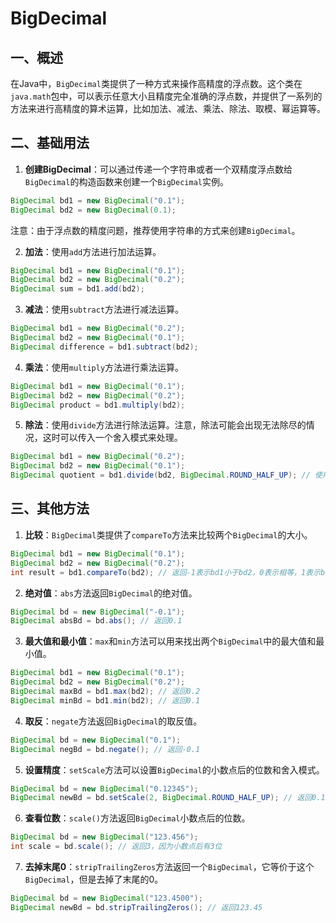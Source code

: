 # BigDecimal

## 一、概述

在Java中，`BigDecimal`类提供了一种方式来操作高精度的浮点数。这个类在`java.math`包中，可以表示任意大小且精度完全准确的浮点数，并提供了一系列的方法来进行高精度的算术运算，比如加法、减法、乘法、除法、取模、幂运算等。

## 二、基础用法

1. **创建BigDecimal**：可以通过传递一个字符串或者一个双精度浮点数给`BigDecimal`的构造函数来创建一个`BigDecimal`实例。

```java
BigDecimal bd1 = new BigDecimal("0.1");
BigDecimal bd2 = new BigDecimal(0.1);
```

注意：由于浮点数的精度问题，推荐使用字符串的方式来创建`BigDecimal`。

2. **加法**：使用`add`方法进行加法运算。

```java
BigDecimal bd1 = new BigDecimal("0.1");
BigDecimal bd2 = new BigDecimal("0.2");
BigDecimal sum = bd1.add(bd2);
```

3. **减法**：使用`subtract`方法进行减法运算。

```java
BigDecimal bd1 = new BigDecimal("0.2");
BigDecimal bd2 = new BigDecimal("0.1");
BigDecimal difference = bd1.subtract(bd2);
```

4. **乘法**：使用`multiply`方法进行乘法运算。

```java
BigDecimal bd1 = new BigDecimal("0.1");
BigDecimal bd2 = new BigDecimal("0.2");
BigDecimal product = bd1.multiply(bd2);
```

5. **除法**：使用`divide`方法进行除法运算。注意，除法可能会出现无法除尽的情况，这时可以传入一个舍入模式来处理。

```java
BigDecimal bd1 = new BigDecimal("0.2");
BigDecimal bd2 = new BigDecimal("0.1");
BigDecimal quotient = bd1.divide(bd2, BigDecimal.ROUND_HALF_UP); // 使用四舍五入的舍入模式
```

## 三、其他方法

1. **比较**：`BigDecimal`类提供了`compareTo`方法来比较两个`BigDecimal`的大小。

```java
BigDecimal bd1 = new BigDecimal("0.1");
BigDecimal bd2 = new BigDecimal("0.2");
int result = bd1.compareTo(bd2); // 返回-1表示bd1小于bd2，0表示相等，1表示bd1大于bd2
```

2. **绝对值**：`abs`方法返回`BigDecimal`的绝对值。

```java
BigDecimal bd = new BigDecimal("-0.1");
BigDecimal absBd = bd.abs(); // 返回0.1
```

3. **最大值和最小值**：`max`和`min`方法可以用来找出两个`BigDecimal`中的最大值和最小值。

```java
BigDecimal bd1 = new BigDecimal("0.1");
BigDecimal bd2 = new BigDecimal("0.2");
BigDecimal maxBd = bd1.max(bd2); // 返回0.2
BigDecimal minBd = bd1.min(bd2); // 返回0.1
```

4. **取反**：`negate`方法返回`BigDecimal`的取反值。

```java
BigDecimal bd = new BigDecimal("0.1");
BigDecimal negBd = bd.negate(); // 返回-0.1
```

5. **设置精度**：`setScale`方法可以设置`BigDecimal`的小数点后的位数和舍入模式。

```java
BigDecimal bd = new BigDecimal("0.12345");
BigDecimal newBd = bd.setScale(2, BigDecimal.ROUND_HALF_UP); // 返回0.12
```

6. **查看位数**：`scale()`方法返回`BigDecimal`小数点后的位数。

```java
BigDecimal bd = new BigDecimal("123.456");
int scale = bd.scale(); // 返回3，因为小数点后有3位
```

7. **去掉末尾0**：`stripTrailingZeros`方法返回一个`BigDecimal`，它等价于这个`BigDecimal`，但是去掉了末尾的0。

```java
BigDecimal bd = new BigDecimal("123.4500");
BigDecimal newBd = bd.stripTrailingZeros(); // 返回123.45
```
